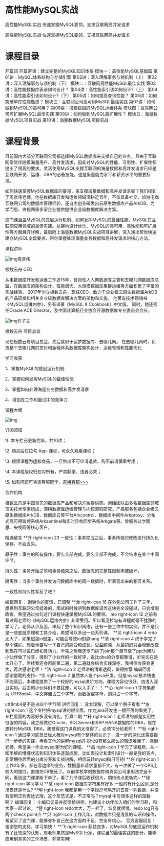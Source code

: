 # 高性能MySQL实战

高性能MySQL实战
快速掌握MySQL要领，支撑互联网高并发请求

高性能MySQL实战
快速掌握MySQL要领，支撑互联网高并发请求

# 课程目录

开篇词
开篇寄语：建立完整的MySQL知识体系
模块一：高性能MySQL基础篇
第01讲：MySQL体系结构与存储引擎
第02讲：深入理解事务与锁机制（上）
第02讲：深入理解事务与锁机制（下）
模块二：互联网高性能MySQL最佳实践
第03讲：高性能数据库表该如何设计？
第04讲：高性能索引该如何设计?（上）
第04讲：高性能索引该如何设计?（下）
第05讲：如何提高查询性能？
第06讲：如何突破单库性能瓶颈？
模块三：互联网公司高可用MySQL最佳实践
第07讲：如何做到MySQL的高可用？
第08讲：搭建稳固的MySQL运维体系
模块四：互联网公司可扩展MySQL最佳实践
第09讲：如何做到MySQL高扩展性？
模块五：海量数据MySQL项目实战
第10讲：海量数据MySQL项目实战

# 课程背景

目前国内大部分互联网公司都选择MySQL数据库来支撑自己的业务，且由于互联网常常伴随着海量用户、高并发请求，因此对MySQL的性能、可用性、扩展性都提出了很高的要求。灵活使用MySQL支撑互联网的海量数据和高并发请求已经是互联网开发、运维、DBA的必备技能，也是衡量能力水平和薪资水平的重要标准。



如何快速掌握MySQL数据库的要领，来支撑海量数据和高并发请求呢？我们找到了周彦伟老师，他在数据库开发和运维领域深耕近15年，不仅具备社交、旅游电商互联网公司的数据库管理经验，还自主创业研发出云原生数据库产品ArkDB，为学而思、央视网等多家企业提供提供企业级数据库解决方案。



这门课涵盖MySQL的底层运行机制、如何发挥MySQL的最佳性能、MySQL在互联网应用领域的最佳实践。从架构设计优化、MySQL的高可用、高性能和可扩展性等方面展开详解，最后附上海量数据MySQL实战项目讲解，深入浅出帮你快速建立MySQL全盘要点，带你掌握处理海量业务数据和高并发请求的核心方法。



课程讲师

![img](assets/CgotOV3fbUaAUSNtAAAvnfaOiq4286.png)周彦伟

极数云舟 CEO

从事数据库开发和运维工作近15年，曾担任人人网数据库主管和去哪儿网数据库总监，在数据库的架构设计、性能调优、大规模数据库集群运维等方面积累了丰富的实战经验。
2017年创立极数云舟，现任CEO，致力于企业级云原生数据库ArkDB的产品研发和相关企业级数据库解决方案的架构和实施。
他著有技术畅销书《MySQL运维内参》，另有译著《MySQL 8 Cookbook》中文版。
同时，他还担任Oracle ACE Director，及中国计算机行业协会开源数据库专业委员会会长。

![img](assets/CgoB5l0m1GmAeGvrAACKyWLSiM8542.png)许子文

极数云舟 项目总监

现任极数云舟项目总监，先后就职于达梦数据库、去哪儿网。
在去哪儿网时，负责整个去哪儿网的支付和金融体系数据库架构设计、运维管理和性能优化

学习收获

1、掌握MySQL的底层运行机制

2、掌握如何发挥MySQL的最佳性能

3、掌握如何处理海量业务数据和高并发请求

4、增加在工作和面试中的竞争力

课程大纲

![img](assets/Ciqc1F7oamKAda0rAAU5s3XYOgo748.png)

订阅须知

\1. 本专栏已更新完毕，共10讲；

\2. 购买后在拉勾 App-课程，可永久观看课程；

\3. 视频课程为虚拟商品，一旦售出不可申请退款，购买前请慎重考虑；

\4. 本课程版权归拉勾所有，严禁翻录，违者必究；

\5. 如有问题可咨询客服同学，[召唤客服>>>](https://jinshuju.net/f/ngEPnR)

合作机构

极数云舟是中国领先的数据库产品和解决方案提供商。创始团队由多名数据库领域顶尖技术专家组成，深耕数据库运维管理与内核源码研究。产品服务包括企业级云原生数据库ArkDB、数据库云管平台Arkcontrol、数据库中间件Arkproxy、分布式高可用监控系统Arksentinel和实时异构同步系统Arkgate等。曾服务过学而思、央视网等核心客户。







精选留言
**升
right-icon
23
一致性：事务完成之后，事务所做的修改进行持久化保存，不会丢失。

原子性：事务的所有操作，要么全部完成，要么全部不完成，不会结束在某个中间环节。

持久性：事务开始之前和事务结束之后，数据库的完整性限制未被破坏。

隔离性：当多个事务并发访问数据库中的同一数据时，所表现出来的相互关系。

一致性和持久性写反了吧？

编辑回复： 谢谢你的反馈，已调整
**龙
right-icon
16
在外包公司工作了三年，想换到互联网公司挺难的，面试的时候讲到数据库调优这块完全没碰过，只会增删改查，希望通过拉勾这门课程快速掌握MySQL的要领。
leo
right-icon
12
之前有看过周老师的《MySQL运维内参》非常受用。所以看见拉勾有课程就毫不犹豫的学习了。老师从点及面，串起了整个知识网络，还有一些工作中的实例，并不是只是一些底层原理和工具介绍，希望可以多出一些系列课。
**龙
right-icon
4
redo太大了，如果磁盘io很差，可能会导致io进程hang
**荣
right-icon
4
终于学完了整个课程。想着也要写一下自己的感受和成长。受益颇深，从最初的只会增删改查到现在可以说已经初具功力。学完之后我还专门挑了join那个章节做了ppt为团队小伙伴做了分享，得到了小伙伴的一致好评，说比dba的分享都靠谱，听完实在是太开心了。后续我还会再刷第二遍，第二遍就会结合实践深挖，我相信收获会更大，再次感谢老师！
*法
right-icon
2
老师讲的清晰透彻，值得推荐
编辑回复： 感谢童靴的支持~
*伟
right-icon
2
虽然本人是个java开发，但是mysql技术栈也不能落后，本课程提供了一个较好的mysql进阶方向，课程内容也很好，由浅入深且实用。后面的小伙伴们不要犹豫，可以入手了！！
**心
right-icon
1
字符集都为 UTF8mb4，中文存储占三个字节，而数据或字母，则只占一个字节。

utf8mb4是不是占四个字节啊
讲师回复： 没太理解，可以举个例子看看
**友
right-icon
1
这个专栏把mysql讲的很全面，作为java开发也一期不落的看完了。专栏里面的内容好多没有消化，打算二刷
**轩
right-icon
1
老师讲的都是实用性很强的内容，我之前做过Oracle、SQLServer和SAP HANA数据库的DBA，现在想转行MySQL DBA，我觉得这门课真的太值得了，必须10分给老师！
**标
right-icon
1
通过学习感觉已经大概对mysql有个整体的认识了，进一步的深化还需要自己一步步的实践，再看其他的讲解mysql的书也没有那么那么的晦涩难懂了，感谢老师，希望进一步出mysql更为好的课程。
**昌
right-icon
1
学习了课程后，从一知半解的懵懂状态到知识体系逐渐成型，比如表设计和索引设计一直是我的盲点，非常期待后面的分库分表和实战讲解，相信玩转mysql指日可待!
**兴
right-icon
1
工作2年多，都在写边缘的业务，数据量和请求量都不大，有一次做了一个QPS比较大的接口，直接把DB拖死了。以前学校学的数据库和真实公司里用法完全不同，看到这门课果断下单了，看了几节课后收获很大，期待快点更新完~
**琼
right-icon
学习学习
**慧
right-icon
数据库字符集有好多,一般的有什么区别,是分场景还是什么?
**明
right-icon
我都是用一个字段逗号隔开的去查一列数据，并没有使用正则表达式哦，这个反范式是，不正常吗？mysql 中有很多这样的函数啊？
编辑回复： 小编已记录并反馈给讲师，也建议小伙伴加入咱们的学习群，和大家一起讨论。
*健
right-icon
redo太大，万一挂了，恢复就很慢。redo log只有两个check point点
**贝
right-icon
工作几年，对数据库只是浅显的认识和操作，希望买了这门课，能够弥补自己在这方面的不足，完全有信心。
官方客服回复： 谢谢您的支持，学习愉快！
**飞
right-icon
获益良多，对MySQL的底层运作机制有了比较深的认知，周老师果然是MySQL行家。课程里的最佳实践的部分，能够应用到真实的工作场景，非常实用!
